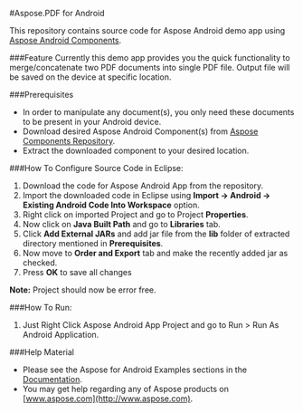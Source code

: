 #Aspose.PDF for Android

This repository contains source code for Aspose Android demo app using [Aspose Android Components](http://www.aspose.com/community/files/74/android-components/default.aspx). 

###Feature
Currently this demo app provides you the quick functionality to merge/concatenate two PDF documents into single PDF file. Output file will be saved on the device at specific location.

###Prerequisites
- In order to manipulate any document(s), you only need these documents to be present in your Android device.
- Download desired Aspose Android Component(s) from [Aspose Components Repository](http://www.aspose.com/community/files/74/android-components/default.aspx).
- Extract the downloaded component to your desired location.

###How To Configure Source Code in Eclipse:
1. Download the code for Aspose Android App from the repository.
2. Import the downloaded code in Eclipse using **Import -> Android -> Existing Android Code Into Workspace** option.
3. Right click on imported Project and go to Project **Properties**.
4. Now click on **Java Built Path** and go to **Libraries** tab.
5. Click **Add External JARs** and add jar file from the **lib** folder of extracted directory mentioned in **Prerequisites**.
6. Now move to **Order and Export** tab and make the recently added jar as checked.
7. Press **OK** to save all changes

**Note:** Project should now be error free.

###How To Run:
1. Just Right Click Aspose Android App Project and go to Run > Run As Android Application.

###Help Material
- Please see the Aspose for Android Examples sections in the [Documentation](http://www.aspose.com/docs/dashboard.action).
- You may get help regarding any of Aspose products on [www.aspose.com](http://www.aspose.com).
